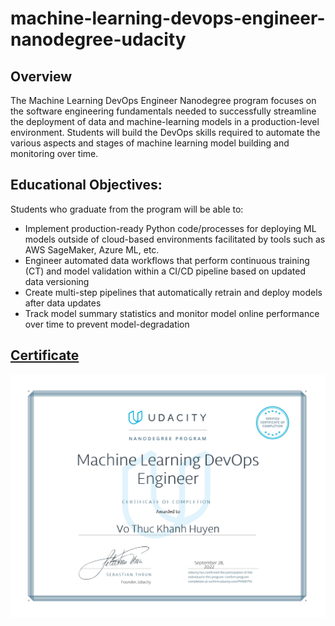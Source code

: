 # machine-learning-devops-engineer-nanodegree-udacity

## Overview
The Machine Learning DevOps Engineer Nanodegree program focuses on the software engineering 
fundamentals needed to successfully streamline the deployment of data and machine-learning models 
in a production-level environment. Students will build the DevOps skills required to automate the various 
aspects and stages of machine learning model building and monitoring over time.

## Educational Objectives: 
Students who graduate from the program will be able to:
- Implement production-ready Python code/processes for deploying ML models outside of 
cloud-based environments facilitated by tools such as AWS SageMaker, Azure ML, etc. 
- Engineer automated data workflows that perform continuous training (CT) and model
validation within a CI/CD pipeline based on updated data versioning
- Create multi-step pipelines that automatically retrain and deploy models after data updates
- Track model summary statistics and monitor model online performance over time to prevent 
model-degradation

## [Certificate](https://confirm.udacity.com/PHNJFP93)
![Certificate](mlops_udacity.jpg)